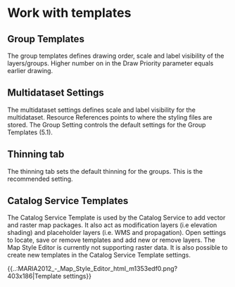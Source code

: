 # Work with templates

##  Group Templates

The group templates defines drawing order, scale and label visibility of the layers/groups. Higher number on in the Draw Priority parameter equals earlier drawing.

##  Multidataset Settings

The multidataset settings defines scale and label visibility for the multidataset. Resource References points to where the styling files are stored. The Group Setting controls the default settings for the Group Templates (5.1).

##  Thinning tab

The thinning tab sets the default thinning for the groups. This is the recommended setting.

##  Catalog Service Templates

The Catalog Service Template is used by the Catalog Service to add vector and raster map packages. It also act as modification layers (i.e elevation shading) and placeholder layers (i.e. WMS and propagation). Open settings to locate, save or remove templates and add new or remove layers. The Map Style Editor is currently not supporting raster data. It is also possible to create new templates in the Catalog Service Template settings.

{{..:MARIA2012_-_Map_Style_Editor_html_m1353edf0.png?403x186|Template settings}}
